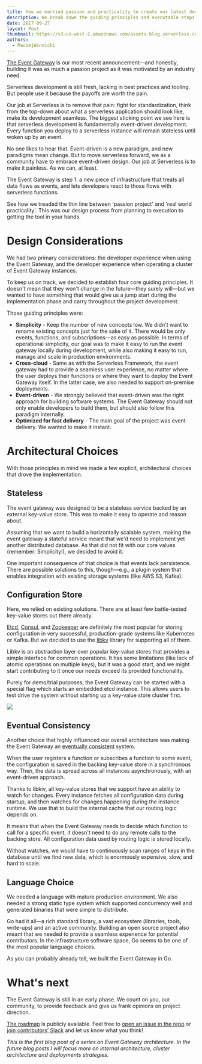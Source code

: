 ```yaml
---
title: How we married passion and practicality to create our latest dev tool - the Event Gateway 
description: We break down the guiding principles and executable steps we used to design our latest dev tool: the Event Gateway. This is how we towed the line between a passion project and a practical tool for every serverless developer.
date: 2017-09-27
layout: Post
thumbnail: https://s3-us-west-2.amazonaws.com/assets.blog.serverless.com/event-gateway-thumbnail.png
authors:
  - MaciejWinnicki
---
```


[The Event Gateway](https://serverless.com/blog/introducing-serverless-event-gateway/) is our most recent announcement—and honestly, building it was as much a passion project as it was motivated by an industry need.

Serverless development is still fresh, lacking in best practices and tooling. But people use it because the payoffs are worth the pain.

Our job at Serverless is to remove that pain: fight for standardization, think from the top-down about what a serverless application should look like, make its development seamless. The biggest sticking point we see here is that serverless development is fundamentally event-driven development. Every function you deploy to a serverless instance will remain stateless until woken up by an event.

No one likes to hear that. Event-driven is a new paradigm, and new paradigms mean change. But to move serverless forward, we as a community have to embrace event-driven design. Our job at Serverless is to make it painless. As we can, at least.

The Event Gateway is step 1: a new piece of infrastructure that treats all data flows as events, and lets developers react to those flows with serverless functions.

See how we treaded the thin line between 'passion project' and 'real world practicality'. This was our design process from planning to execution to getting the tool in your hands.

# Design Considerations

We had two primary considerations: the developer experience when using the Event Gateway, and the developer experience when operating a cluster of Event Gateway instances.

To keep us on track, we decided to establish four core guiding principles. It doesn't mean that they won't change in the future—they surely will—but we wanted to have something that would give us a jump start during the implementation phase and carry throughout the project development.

Those guiding principles were:

- **Simplicity** - Keep the number of new concepts low. We didn't want to rename existing concepts just for the sake of it. There would be only events, functions, and subscriptions—as easy as possible. In terms of operational simplicity, our goal was to make it easy to run the event gateway locally during development, while also making it easy to run, manage and scale in production environments.
- **Cross-cloud** - Same as with the Serverless Framework, the event gateway had to provide a seamless user experience, no matter where the user deploys their functions or where they want to deploy the Event Gateway itself. In the latter case, we also needed to support on-premise deployments.
- **Event-driven** - We strongly believed that event-driven was the right approach for building software systems. The Event Gateway should not only enable developers to build them, but should also follow this paradigm internally.
- **Optimized for fast delivery** - The main goal of the project was event delivery. We wanted to make it instant.

# Architectural Choices

With those principles in mind we made a few explicit, architectural choices that drove the implementation.

## Stateless

The event gateway was designed to be a stateless service backed by an external key-value store. This was to make it easy to operate and reason about.

Assuming that we want to build a horizontally scalable system, making the event gateway a stateful service meant that we'd need to implement yet another distributed database. As that did not fit with our core values (remember: Simplicity!), we decided to avoid it.

One important consequence of that choice is that events lack persistence. There are possible solutions to this, though—e.g., a plugin system that enables integration with existing storage systems (like AWS S3, Kafka).

## Configuration Store

Here, we relied on existing solutions. There are at least few battle-tested key-value stores out there already.

[Etcd](https://coreos.com/etcd/), [Consul](https://www.consul.io/), and [Zookeeper](https://zookeeper.apache.org/) are definitely the most popular for storing configuration in very successful, production-grade systems like Kubernetes or Kafka. But we decided to use the [libkv](https://github.com/docker/libkv) library for supporting all of them.

Libkv is an abstraction layer over popular key-value stores that provides a simple interface for common operations. It has some limitations (like lack of atomic operations on multiple keys), but it was a good start, and we might start contributing to it once our needs exceed its provided functionality.

Purely for demo/trial purposes, the Event Gateway can be started with a special flag which starts an embedded etcd instance. This allows users to test drive the system without starting up a key-value store cluster first.

<img src="https://s3-us-west-2.amazonaws.com/assets.site.serverless.com/blog/event-gateway-blog.jpg"/>

## Eventual Consistency

Another choice that highly influenced our overall architecture was making the Event Gateway an [eventually consistent](https://en.wikipedia.org/wiki/Eventual_consistency) system.

When the user registers a function or subscribes a function to some event, the configuration is saved in the backing key-value store in a synchronous way. Then, the data is spread across all instances asynchronously, with an event-driven approach. 

Thanks to libkiv, all key-value stores that we support have an ability to watch for changes. Every instance fetches all configuration data during startup, and then watches for changes happening during the instance runtime. We use that to build the internal cache that our routing logic depends on.

It means that when the Event Gateway needs to decide which function to call for a specific event, it doesn't need to do any remote calls to the backing store. All configuration data used by routing logic is stored locally.

Without watches, we would have to continuously scan ranges of keys in the database until we find new data, which is enormously expensive, slow, and hard to scale.

## Language Choice

We needed a language with mature production environment. We also needed a strong static type system which supported concurrency well and generated binaries that were simple to distribute.

Go had it all—a rich standard library, a vast ecosystem (libraries, tools, write-ups) and an active community. Building an open source project also meant that we needed to provide a seamless experience for potential contributors. In the infrastructure software space, Go seems to be one of the most popular language choices.

As you can probably already tell, we built the Event Gateway in Go.

# What's next

The Event Gateway is still in an early phase. We count on you, our community, to provide feedback and give us frank opinions on project direction.

[The roadmap](https://github.com/serverless/event-gateway/projects/2) is publicly available. Feel free to [open an issue in the repo](https://github.com/serverless/event-gateway) or [join contributors’ Slack](https://join.slack.com/t/serverless-contrib/shared_invite/MjI5NzY1ODM2MTc3LTE1MDM0NDIyOTUtMDgxNTcxMTcxNg) and let us know what you think!

*This is the first blog post of a series on Event Gateway architecture. In the future blog posts I will focus more on internal architecture, cluster architecture and deployments strategies.*
